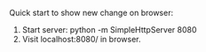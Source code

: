 Quick start to show new change on browser:
1. Start server:
	python -m SimpleHttpServer 8080
2. Visit localhost:8080/ in browser.
